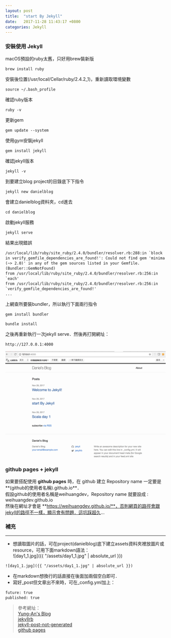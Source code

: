 ```yaml
---
layout: post
title:  "start By Jekyll"
date:   2017-11-28 11:43:17 +0800
categories: Jekyll
---
```

### 安裝使用 Jekyll

macOS預設的ruby太舊，只好用brew裝新版
```
brew install ruby
```
安裝後位置(/usr/local/Cellar/ruby/2.4.2_1)，重新讀取環境變數
```
source ~/.bash_profile
```
確認ruby版本
```
ruby -v
```
更新gem
```
gem update --system
```
使用gym安裝jekyll
```
gem install jekyll
```
確認jekyll版本
```
jekyll -v
```
到要建立blog project的目錄底下下指令
```
jekyll new danielblog
```
會建立danielblog資料夾，cd進去
```
cd danielblog
```
啟動jekyll服務
```
jekyll serve
```
結果出現錯誤
```
/usr/local/lib/ruby/site_ruby/2.4.0/bundler/resolver.rb:288:in `block in verify_gemfile_dependencies_are_found!': Could not find gem 'minima (~> 2.0)' in any of the gem sources listed in your Gemfile. (Bundler::GemNotFound)
from /usr/local/lib/ruby/site_ruby/2.4.0/bundler/resolver.rb:256:in `each'
from /usr/local/lib/ruby/site_ruby/2.4.0/bundler/resolver.rb:256:in `verify_gemfile_dependencies_are_found!'
...
```
上網查所要裝bundler，所以執行下面兩行指令
```
gem install bundler
```
```
bundle install
```
之後再重新執行一次jekyll serve．然後再打開網址：
```
http://127.0.0.1:4000
```

![startByJekyll_1.jpg](/assets/startByJekyll_1.jpg)

### github pages + jekyll
如果要搭配使用 **github pages** 時，在 github 建立 Repository name 一定要是**(github的使用者名稱).github.io**．  
假設github的使用者名稱是weihuangdev，Repository name 就要設成 : weihuangdev.github.io  
然後在網址才會是 **https://weihuangdev.github.io/**，否則網頁的路徑會跟jekyll的路徑不一樣，顯示會有問題．這坑踩超久...


### 補充
- - -
* 想讀取圖片的話，可在project(danielblog)底下建立assets資料夾裡放圖片或resource，可用下面markdown語法：  
  !\[day1_1.jpg\]\(\{\{ "/assets/day1_1.jpg" | absolute_url \}\}\)
```
![day1_1.jpg]({{ "/assets/day1_1.jpg" | absolute_url }})
```
* 在markdown想換行的話直接在後面加兩個空白即可．
* 寫好_post但文章出不來時，可在_config.yml加上：
```
future: true
published: true
```

> 參考網址：  
> [Yung-An's Blog](https://mathsigit.github.io/blog_page/2017/11/07/githubpage-with-jekyll/)  
> [jekyllrb](https://jekyllrb.com/docs/posts/)  
> [jekyll-post-not-generated](https://stackoverflow.com/questions/30625044/jekyll-post-not-generated)  
> [github pages](https://pages.github.com/)


